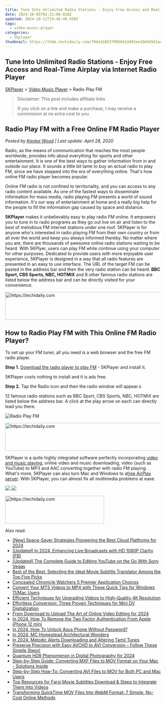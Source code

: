 ```yaml
---
title: Tune Into Unlimited Radio Stations - Enjoy Free Access and Real-Time Airplay via Internet Radio Player
date: 2024-10-05T02:21:00.028Z
updated: 2024-10-11T19:46:49.930Z
tags:
  - video-music-player
categories:
  - 5kplayer
thumbnail: https://thmb.techidaily.com/f9de1b8537995642a992ee19d4d561ae28b96c9f39e2e2df9627023fc6a490d6.jpg
---
```


## Tune Into Unlimited Radio Stations - Enjoy Free Access and Real-Time Airplay via Internet Radio Player

[5KPlayer](https://tools.techidaily.com/5kplayer/products/) \> [Video Music Player](https://tools.techidaily.com/5kplayer/video-music-player/) \> Radio Play FM

>  Disclaimer: This post includes affiliate links
>
>  If you click on a link and make a purchase, I may receive a commission at no extra cost to you.
>

## Radio Play FM with a Free Online FM Radio Player

 _Posted by [Kaylee Wood](https://www.quora.com/profile/Amanda-Hu-21) | Last update: April 28, 2020_

Radio, as the means of communication that reaches the most people worldwide, provides info about everything for sports and other entertainment. It is one of the best ways to gather information from in and outside our place. It sounds a little bit lame to buy an actual radio to play FM, since we have stepped into the era of everything online. That's how online FM radio player becomes popular.

Online FM radio is not confined to territoriality, and you can access to any radio content available. As one of the fastest ways to disseminate information for mass media, radio playing FM presents a world of sound information. It's our way of entertainment at home and a really big help for the people to fill the information gap caused by space and distance.

**5KPlayer** makes it unbelievably easy to play radio FM online. It empowers you to tune in to radio programs as they go out live on air and listen to the best of melodious FM internet stations under one roof. 5KPlayer is for anyone who's interested in radio playing FM from their own country or from all over the world and keep you always informed thereby. No matter where you are, there are thousands of awesome online radio stations waiting to be heard. With 5KPlyer, users can play FM while continue using your computer for other purposes. Dedicated to provide users with more enjoyable user experience, 5KPlayer is designed in a way that all radio features are presented in an easy to use interface. The URL of the target FM can be pasted in the address bar and then the very radio station can be heard. **BBC Sport, CBS Sports, NBC, HOTMIX** and 8 other famous radio stations are listed below the address bar and can be directly visited for your convenience.

<!-- affiliate ads begin -->
<a href="https://appsumo.8odi.net/c/5597632/2118305/7443" target="_top" id="2118305">
  <img src="//a.impactradius-go.com/display-ad/7443-2118305" border="0" alt="https://techidaily.com" width="728" height="90"/>
</a>
<img height="0" width="0" src="https://appsumo.8odi.net/i/5597632/2118305/7443" style="position:absolute;visibility:hidden;" border="0" />
<!-- affiliate ads end -->

## How to Radio Play FM with This Online FM Radio Player?

To set up your FM tuner, all you need is a web browser and the free FM radio player.

**Step 1.** [Download the radio player to play FM](https://tools.techidaily.com/5kplayer/products/) \- 5KPlayer and install it.

5KPlayer costs nothing to install and it is ads free.

**Step 2.** Tap the Radio icon and then the radio window will appear.s

12 famous radio stations such as BBC Sport, CBS Sports, NBC, HOTMIX are listed below the address bar. A click at the play arrow on each can directly lead you there.

![Radio Play FM](https://www.5kplayer.com/video-music-player/img/5k-radio-xsy-031702.png) 

<!-- affiliate ads begin -->
<a href="https://appsumo.8odi.net/c/5597632/2144298/7443" target="_top" id="2144298">
  <img src="//a.impactradius-go.com/display-ad/7443-2144298" border="0" alt="https://techidaily.com" width="728" height="90"/>
</a>
<img height="0" width="0" src="https://appsumo.8odi.net/i/5597632/2144298/7443" style="position:absolute;visibility:hidden;" border="0" />
<!-- affiliate ads end -->

5KPlayer is a quite highly integrated software perfectly incorporating [video and music playing](https://tools.techidaily.com/5kplayer/video-music-player/), online video and music downloading, video (such as YouTube) to MP3 and AAC converting together with radio FM playing. What's more, 5KPlayer can also turn Mac and Windows to a[free AirPlay server](https://tools.techidaily.com/5kplayer/airplay/). With 5KPlayer, you can almost fix all multimedia problems at ease.

[![](https://www.5kplayer.com/video-music-player/../button/freedownwhitewin.png)](https://tools.techidaily.com/5kplayer/products/) [![](https://www.5kplayer.com/video-music-player/../button/freedownbackmac.png)](https://tools.techidaily.com/5kplayer/products/)

<!-- affiliate ads begin -->
<a href="https://aligracehair.sjv.io/c/5597632/2135401/19272" target="_top" id="2135401">
  <img src="//a.impactradius-go.com/display-ad/19272-2135401" border="0" alt="https://techidaily.com" width="320" height="90"/>
</a>
<img height="0" width="0" src="https://aligracehair.sjv.io/i/5597632/2135401/19272" style="position:absolute;visibility:hidden;" border="0" />
<!-- affiliate ads end -->

<ins class="adsbygoogle"
     style="display:block"
     data-ad-format="autorelaxed"
     data-ad-client="ca-pub-7571918770474297"
     data-ad-slot="1223367746"></ins>

<ins class="adsbygoogle"
     style="display:block"
     data-ad-client="ca-pub-7571918770474297"
     data-ad-slot="8358498916"
     data-ad-format="auto"
     data-full-width-responsive="true"></ins>

<span class="atpl-alsoreadstyle">Also read:</span>
<div><ul>
<li><a href="https://fox-http.techidaily.com/new-space-saver-strategies-pioneering-the-best-cloud-platforms-for-2024/"><u>[New] Space-Saver Strategies Pioneering the Best Cloud Platforms for 2024</u></a></li>
<li><a href="https://facebook-video-recording.techidaily.com/updated-in-2024-enhancing-live-broadcasts-with-hd-1080p-clarity-fb/"><u>[Updated] In 2024, Enhancing Live Broadcasts with HD 1080P Clarity (FB)</u></a></li>
<li><a href="https://facebook-record-videos.techidaily.com/updated-the-complete-guide-to-editing-youtube-on-the-go-with-sony-vegas/"><u>[Updated] The Complete Guide to Editing YouTube on the Go With Sony Vegas</u></a></li>
<li><a href="https://media-tips.techidaily.com/best-of-the-best-selecting-the-ideal-movie-subtitle-translator-among-the-top-five-picks/"><u>Best of the Best: Selecting the Ideal Movie Subtitle Translator Among the Top Five Picks</u></a></li>
<li><a href="https://instagram-video-recordings.techidaily.com/concealed-chronicle-watchers-5-premier-application-choices/"><u>Concealed Chronicle Watchers 5 Premier Application Choices</u></a></li>
<li><a href="https://media-tips.techidaily.com/convert-your-mts-videos-to-mp4-with-these-quick-tips-for-windows-11mac-users/"><u>Convert Your MTS Videos to MP4 with These Quick Tips for Windows 11/Mac Users</u></a></li>
<li><a href="https://media-tips.techidaily.com/efficient-techniques-for-upgrading-videos-to-high-quality-4k-resolution/"><u>Efficient Techniques for Upgrading Videos to High-Quality 4K Resolution</u></a></li>
<li><a href="https://media-tips.techidaily.com/effortless-conversion-three-proven-techniques-for-mini-dv-digitalization/"><u>Effortless Conversion: Three Proven Techniques for Mini DV Digitalization</u></a></li>
<li><a href="https://ai-vdieo-software.techidaily.com/from-download-to-upload-the-art-of-online-video-editing-for-2024/"><u>From Download to Upload The Art of Online Video Editing for 2024</u></a></li>
<li><a href="https://apple-account.techidaily.com/in-2024-how-to-remove-the-two-factor-authentication-from-apple-iphone-12-mini-by-drfone-ios/"><u>In 2024, How To Remove the Two Factor Authentication From Apple iPhone 12 mini</u></a></li>
<li><a href="https://android-unlock.techidaily.com/in-2024-how-to-unlock-asus-phone-without-password-by-drfone-android/"><u>In 2024, How To Unlock Asus Phone Without Password?</u></a></li>
<li><a href="https://screen-activity-recording.techidaily.com/in-2024-mc-homestead-architectural-wonders/"><u>In 2024, MC Homestead Architectural Wonders</u></a></li>
<li><a href="https://extra-support.techidaily.com/in-2024-melodic-alerts-downloading-and-altering-tamil-tunes/"><u>In 2024, Melodic Alerts Downloading and Altering Tamil Tunes</u></a></li>
<li><a href="https://media-tips.techidaily.com/1723620233692-preserve-precision-with-easy-avchd-to-avi-conversion-follow-these-simple-steps/"><u>Preserve Precision with Easy AVCHD to AVI Conversion – Follow These Simple Steps!</u></a></li>
<li><a href="https://vp-tips.techidaily.com/quantum-hdr-phenomenon-in-digital-photography-for-2024/"><u>Quantum HDR Phenomenon in Digital Photography for 2024</u></a></li>
<li><a href="https://media-tips.techidaily.com/1723620232639-step-by-step-guide-converting-mxf-files-to-mov-format-on-your-mac-solutions-inside/"><u>Step-by-Step Guide: Converting MXF Files to MOV Format on Your Mac - Solutions Inside</u></a></li>
<li><a href="https://media-tips.techidaily.com/step-by-step-how-to-converting-avi-files-to-mov-for-both-pc-and-mac-users/"><u>Step-by-Step How-To: Converting AVI Files to MOV for Both PC and Mac Users</u></a></li>
<li><a href="https://media-tips.techidaily.com/top-resources-for-farsi-movie-subtitles-download-and-steps-to-integrate-them-into-videos/"><u>Top Resources for Farsi Movie Subtitles Download & Steps to Integrate Them Into Videos</u></a></li>
<li><a href="https://media-tips.techidaily.com/transforming-quicktime-mov-files-into-webm-format-7-simple-no-cost-online-methods/"><u>Transforming QuickTime MOV Files Into WebM Format: 7 Simple, No-Cost Online Methods</u></a></li>
</ul></div>

